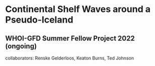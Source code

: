 # Continental Shelf Waves around a Pseudo-Iceland
## WHOI-GFD Summer Fellow Project 2022 (ongoing)
collaborators: Renske Gelderloos, Keaton Burns, Ted Johnson


